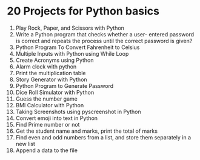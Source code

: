 
# 20 Projects for Python basics
1. Play Rock, Paper, and Scissors with Python
2. Write a Python program that checks whether a user- entered password is correct and repeats the process until the correct password is given?
3. Python Program To Convert Fahrenheit to Celsius
4. Multiple Inputs with Python using While Loop
5. Create Acronyms using Python
6. Alarm clock with python
7. Print the multiplication table
8. Story Generator with Python
9. Python Program to Generate Password
10. Dice Roll Simulator with Python
11. Guess the number game
12. BMI Calculator with Python
15. Taking Screenshots using pyscreenshot in Python
16. Convert emoji into text in Python
17. Find Prime number or not
18. Get the student name and marks, print the total of marks
19. Find even and odd numbers from a list, and store them separately in a new list
20. Append a data to the file


